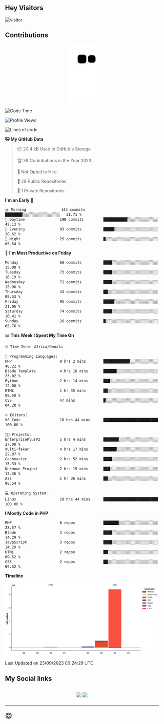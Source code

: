 ## Hey Visitors
![visitor](https://profile-counter.glitch.me/Fotsingboris/count.svg)

## Contributions
<p align="center">
  <img src="https://raw.githubusercontent.com/Fotsingboris/Fotsingboris/output/github-contribution-grid-snake.svg" />
</p>

<!--START_SECTION:waka-->
![Code Time](http://img.shields.io/badge/Code%20Time-659%20hrs%2028%20mins-blue)

![Profile Views](http://img.shields.io/badge/Profile%20Views-0-blue)

![Lines of code](https://img.shields.io/badge/From%20Hello%20World%20I%27ve%20Written-10.0%20million%20lines%20of%20code-blue)

**🐱 My GitHub Data** 

> 📦 20.4 kB Used in GitHub's Storage 
 > 
> 🏆 39 Contributions in the Year 2023
 > 
> 🚫 Not Opted to Hire
 > 
> 📜 29 Public Repositories 
 > 
> 🔑 1 Private Repositories 
 > 
**I'm an Early 🐤** 

```text
🌞 Morning                143 commits         ████████░░░░░░░░░░░░░░░░░   31.71 % 
🌆 Daytime                190 commits         ███████████░░░░░░░░░░░░░░   42.13 % 
🌃 Evening                93 commits          █████░░░░░░░░░░░░░░░░░░░░   20.62 % 
🌙 Night                  25 commits          █░░░░░░░░░░░░░░░░░░░░░░░░   05.54 % 
```
📅 **I'm Most Productive on Friday** 

```text
Monday                   68 commits          ████░░░░░░░░░░░░░░░░░░░░░   15.08 % 
Tuesday                  73 commits          ████░░░░░░░░░░░░░░░░░░░░░   16.19 % 
Wednesday                72 commits          ████░░░░░░░░░░░░░░░░░░░░░   15.96 % 
Thursday                 43 commits          ██░░░░░░░░░░░░░░░░░░░░░░░   09.53 % 
Friday                   95 commits          █████░░░░░░░░░░░░░░░░░░░░   21.06 % 
Saturday                 74 commits          ████░░░░░░░░░░░░░░░░░░░░░   16.41 % 
Sunday                   26 commits          █░░░░░░░░░░░░░░░░░░░░░░░░   05.76 % 
```


📊 **This Week I Spent My Time On** 

```text
🕑︎ Time Zone: Africa/Douala

💬 Programming Languages: 
PHP                      9 hrs 2 mins        ████████████░░░░░░░░░░░░░   48.22 % 
Blade Template           4 hrs 18 mins       ██████░░░░░░░░░░░░░░░░░░░   23.02 % 
Python                   2 hrs 14 mins       ███░░░░░░░░░░░░░░░░░░░░░░   12.00 % 
HTML                     1 hr 35 mins        ██░░░░░░░░░░░░░░░░░░░░░░░   08.50 % 
CSS                      47 mins             █░░░░░░░░░░░░░░░░░░░░░░░░   04.20 % 

🔥 Editors: 
VS Code                  18 hrs 44 mins      █████████████████████████   100.00 % 

🐱‍💻 Projects: 
EnterprisePlusV2         5 hrs 4 mins        ███████░░░░░░░░░░░░░░░░░░   27.09 % 
multi-faker              4 hrs 17 mins       ██████░░░░░░░░░░░░░░░░░░░   22.87 % 
Cashmaster               2 hrs 52 mins       ████░░░░░░░░░░░░░░░░░░░░░   15.33 % 
Unknown Project          2 hrs 19 mins       ███░░░░░░░░░░░░░░░░░░░░░░   12.36 % 
Ass                      1 hr 36 mins        ██░░░░░░░░░░░░░░░░░░░░░░░   08.54 % 

💻 Operating System: 
Linux                    18 hrs 44 mins      █████████████████████████   100.00 % 
```

**I Mostly Code in PHP** 

```text
PHP                      6 repos             ███████░░░░░░░░░░░░░░░░░░   28.57 % 
Blade                    3 repos             ████░░░░░░░░░░░░░░░░░░░░░   14.29 % 
JavaScript               3 repos             ████░░░░░░░░░░░░░░░░░░░░░   14.29 % 
HTML                     2 repos             ██░░░░░░░░░░░░░░░░░░░░░░░   09.52 % 
CSS                      2 repos             ██░░░░░░░░░░░░░░░░░░░░░░░   09.52 % 
```



**Timeline**

![Lines of Code chart](https://raw.githubusercontent.com/Fotsingboris/Fotsingboris/main/assets/bar_graph.png)


 Last Updated on 23/09/2023 00:24:29 UTC
<!--END_SECTION:waka-->

<h2>My Social links <h2>
<p align="center">
   <a href="https://linkedin.com/in/Fotsingboris-Mathieu"><img src="https://img.shields.io/badge/linkedin-%230077B5.svg?style=for-the-badge&logo=linkedin&logoColor=white"></a>
   <a href="https://instagram.com/Fotsingboris"><img src="https://img.shields.io/badge/instagram-%23E4405F.svg?style=for-the-badge&logo=Instagram&logoColor=white"></a>
  </p>
<hr>
😊
